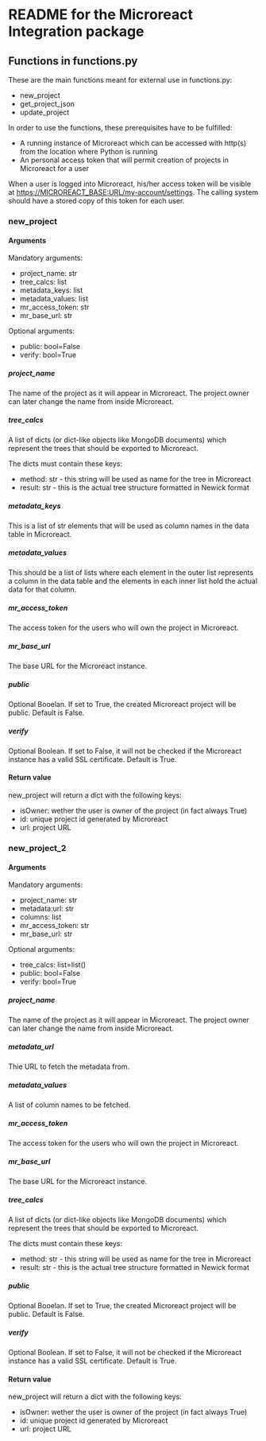 # README for the Microreact Integration package

## Functions in functions.py

These are the main functions meant for external use in functions.py:

- new_project
- get_project_json
- update_project

In order to use the functions, these prerequisites have to be fulfilled:

- A running instance of Microreact which can be accessed with http(s) from the location where Python is running
- An personal access token that will permit creation of projects in Microreact for a user

When a user is logged into Microreact, his/her access token will be visible at <https://MICROREACT_BASE:URL/my-account/settings>.
The calling system should have a stored copy of this token for each user.

### new_project

#### Arguments

Mandatory arguments:

- project_name: str
- tree_calcs: list
- metadata_keys: list
- metadata_values: list
- mr_access_token: str
- mr_base_url: str

Optional arguments:

- public: bool=False
- verify: bool=True

##### project_name

The name of the project as it will appear in Microreact. The project owner can later change the name from inside Microreact.

##### tree_calcs

A list of dicts (or dict-like objects like MongoDB documents) which represent the trees that should be exported to Microreact.

The dicts must contain these keys:

- method: str - this string will be used as name for the tree in Microreact
- result: str - this is the actual tree structure formatted in Newick format

##### metadata_keys

This is a list of str elements that will be used as column names in the data table in Microreact.

##### metadata_values

This should be a list of lists where each element in the outer list represents a column in the data table and the elements in each inner list
hold the actual data for that column.

##### mr_access_token

The access token for the users who will own the project in Microreact.

##### mr_base_url

The base URL for the Microreact instance.

##### public

Optional Booelan. If set to True, the created Microreact project will be public. Default is False.

##### verify

Optional Boolean. If set to False, it will not be checked if the Microreact instance has a valid SSL certificate. Default is True.

#### Return value

new_project will return a dict with the following keys:

- isOwner: wether the user is owner of the project (in fact always True)
- id: unique project id generated by Microreact
- url: project URL

### new_project_2

#### Arguments

Mandatory arguments:

- project_name: str
- metadata:url: str
- columns: list
- mr_access_token: str
- mr_base_url: str

Optional arguments:

- tree_calcs: list=list()
- public: bool=False
- verify: bool=True

##### project_name

The name of the project as it will appear in Microreact. The project owner can later change the name from inside Microreact.

##### metadata_url

Thie URL to fetch the metadata from.

##### metadata_values

A list of column names to be fetched.

##### mr_access_token

The access token for the users who will own the project in Microreact.

##### mr_base_url

The base URL for the Microreact instance.

##### tree_calcs

A list of dicts (or dict-like objects like MongoDB documents) which represent the trees that should be exported to Microreact.

The dicts must contain these keys:

- method: str - this string will be used as name for the tree in Microreact
- result: str - this is the actual tree structure formatted in Newick format

##### public

Optional Booelan. If set to True, the created Microreact project will be public. Default is False.

##### verify

Optional Boolean. If set to False, it will not be checked if the Microreact instance has a valid SSL certificate. Default is True.

#### Return value

new_project will return a dict with the following keys:

- isOwner: wether the user is owner of the project (in fact always True)
- id: unique project id generated by Microreact
- url: project URL
